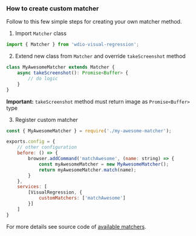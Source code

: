 ### How to create custom matcher

Follow to this few simple steps for creating your own matcher method.

1. Import `Matcher` class
```typescript
import { Matcher } from 'wdio-visual-regression'; 
```
2. Extend new class from `Matcher` and override `takeScreenshot` method
```typescript
class MyAwesomeMatcher extends Matcher {
    async takeScreenshot(): Promise<Buffer> {
        // do logic
    }
}
```
**Important:** `takeScreenshot` method must return image as `Promise<Buffer>` type

3. Register custom matcher
```js
const { MyAwesomeMatcher } = require('./my-awesome-matcher');

exports.config = {
    // other configuration
    before: () => {
        browser.addCommand('matchAwesome', (name: string) => {
            const myAwesomeMatcher = new MyAwesomeMatcher();
            return myAwesomeMatcher.match(name);
        }
    },
    services: [
        [VisualRegression, {
            customMatchers: ['matchAwesome']
        }]
    ]
}
```

For more details see source code of [available matchers](../packages/service/matchers).